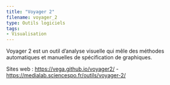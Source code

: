 ```yaml
---
title: "Voyager 2"
filename: voyager_2
type: Outils logiciels
tags:
- Visualisation
---
```


Voyager 2 est un outil d’analyse visuelle qui mêle des méthodes automatiques et manuelles de spécification de graphiques.

Sites web : <https://vega.github.io/voyager2/> - <https://medialab.sciencespo.fr/outils/voyager-2/>

